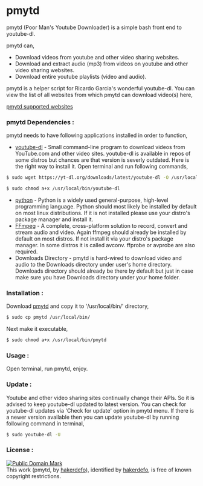# pmytd
pmytd (Poor Man's Youtube Downloader) is a simple bash front end to youtube-dl.

pmytd can,

  - Download videos from youtube and other video sharing
websites.
  - Download and extract audio (mp3) from videos on youtube and other video sharing websites.
  - Download entire youtube playlists (video and audio).

pmytd is a helper script for Ricardo Garcia's wonderful youtube-dl.
You can view the list of all websites from which pmytd can download video(s) here,

[pmytd supported websites]


### pmytd Dependencies :

pmytd needs to have following applications installed in order to function,

* [youtube-dl] - Small command-line program to download videos from YouTube.com and other video sites. youtube-dl is available in repos of some distros but chances are that version is severly outdated. Here is the right way to install it. Open terminal and run following commands,
```sh
$ sudo wget https://yt-dl.org/downloads/latest/youtube-dl -O /usr/local/bin/youtube-dl
```
```sh
$ sudo chmod a+x /usr/local/bin/youtube-dl
```
* [python] - Python is a widely used general-purpose, high-level programming language. Python should most likely be installed by default on most linux distributions. If it is not installed please use your distro's package manager and install it.
* [FFmpeg] - A complete, cross-platform solution to record, convert and stream audio and video. Again ffmpeg should already be installed by default on most distros. If not install it via your distro's package manager. In some distros it is called avconv. ffprobe or avprobe are also required.
* Downloads Directory - pmytd is hard-wired to download video and audio to the Downloads directory under user's home directory. Downloads directory should already be there by default but just in case make sure you have Downloads directory under your home folder.


### Installation :

Download [pmytd] and copy it to '/usr/local/bin/' directory,
```sh
$ sudo cp pmytd /usr/local/bin/
```
Next make it executable,
```sh
$ sudo chmod a+x /usr/local/bin/pmytd
```


### Usage :

Open terminal, run pmytd, enjoy.


### Update :

Youtube and other video sharing sites continually change their APIs. So it is advised to keep youtube-dl updated to latest version. You can check for youtube-dl updates via 'Check for update' option in pmytd menu. If there is a newer version available then you can update youtube-dl by running following command in terminal,
```sh
$ sudo youtube-dl -U
```


### License :

[![Public Domain Mark](http://i.creativecommons.org/p/mark/1.0/88x31.png)](http://creativecommons.org/publicdomain/mark/1.0/)  
This work (<span property="dct:title">pmytd</span>, by [<span property="dct:title">hakerdefo</span>](https://github.com/hakerdefo/pmytd)), identified by [<span property="dct:title">hakerdefo</span>](https://hakerdefo.blogspot.com), is free of known copyright restrictions.


[pmytd supported websites]:http://rg3.github.io/youtube-dl/supportedsites.html
[youtube-dl]:http://rg3.github.io/youtube-dl/
[python]:https://www.python.org
[FFmpeg]:https://ffmpeg.org/
[pmytd]:https://raw.githubusercontent.com/hakerdefo/pmytd/master/pmytd
